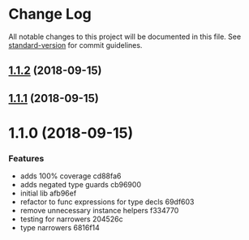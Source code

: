 # Change Log

All notable changes to this project will be documented in this file. See [standard-version](https://github.com/conventional-changelog/standard-version) for commit guidelines.

<a name="1.1.2"></a>
## [1.1.2](https://github.com/alexsasharegan/safe-types-combinators/compare/v1.1.1...v1.1.2) (2018-09-15)



<a name="1.1.1"></a>
## [1.1.1](/compare/v1.1.0...v1.1.1) (2018-09-15)



<a name="1.1.0"></a>
# 1.1.0 (2018-09-15)


### Features

* adds 100% coverage cd88fa6
* adds negated type guards cb96900
* initial lib afb96ef
* refactor to func expressions for type decls 69df603
* remove unnecessary instance helpers f334770
* testing for narrowers 204526c
* type narrowers 6816f14
